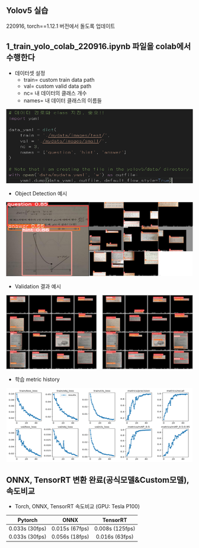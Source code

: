 ## Yolov5 실습

220916, torch==1.12.1 버전에서 돌도록 업데이트

## 1_train_yolo_colab_220916.ipynb 파일을 colab에서 수행한다

- 데이터셋 설정
  - train= custom train data path
  - val= custom valid data path
  - nc= 내 데이터의 클래스 개수
  - names= 내 데이터 클래스의 이름들

<img src="img/set_data.png" width="600" height="200"/>

- Object Detection 예시
<img src="img/example.png" width="600" height="200"/>

- Validation 결과 예시
<img src="img/validation.png" width="600" height="200"/>

- 학습 metric history
<img src="img/history.png" width="600" height="200"/>



## ONNX, TensorRT 변환 완료(공식모델&Custom모델), 속도비교  

- Torch, ONNX, TensorRT 속도비교 (GPU: Tesla P100)

| Pytorch | ONNX | TensorRT |
|:---------:|:------:|:----------:|
|0.033s (30fps) | 0.015s (67fps) | 0.008s (125fps) |
|0.033s (30fps)| 0.056s (18fps) | 0.016s (63fps) 
